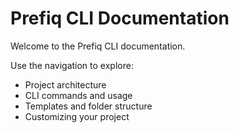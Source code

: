 # Prefiq CLI Documentation

Welcome to the Prefiq CLI documentation.

Use the navigation to explore:

- Project architecture
- CLI commands and usage
- Templates and folder structure
- Customizing your project
